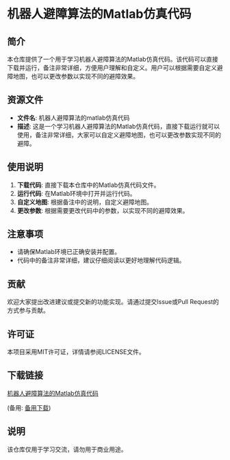 # 机器人避障算法的Matlab仿真代码

## 简介

本仓库提供了一个用于学习机器人避障算法的Matlab仿真代码。该代码可以直接下载并运行，备注非常详细，方便用户理解和自定义。用户可以根据需要自定义避障地图，也可以更改参数以实现不同的避障效果。

## 资源文件

- **文件名**: 机器人避障算法的matlab仿真代码
- **描述**: 这是一个学习机器人避障算法的Matlab仿真代码，直接下载运行就可以使用，备注非常详细，大家可以自定义避障地图，也可以更改参数实现不同的避障。

## 使用说明

1. **下载代码**: 直接下载本仓库中的Matlab仿真代码文件。
2. **运行代码**: 在Matlab环境中打开并运行代码。
3. **自定义地图**: 根据备注中的说明，自定义避障地图。
4. **更改参数**: 根据需要更改代码中的参数，以实现不同的避障效果。

## 注意事项

- 请确保Matlab环境已正确安装并配置。
- 代码中的备注非常详细，建议仔细阅读以更好地理解代码逻辑。

## 贡献

欢迎大家提出改进建议或提交新的功能实现。请通过提交Issue或Pull Request的方式参与贡献。

## 许可证

本项目采用MIT许可证，详情请参阅LICENSE文件。

## 下载链接
[机器人避障算法的Matlab仿真代码](https://pan.quark.cn/s/e18b142e06eb) 

(备用: [备用下载](https://pan.baidu.com/s/10UBnhshErOSljIodPHfZjg?pwd=1234))

## 说明

该仓库仅用于学习交流，请勿用于商业用途。
